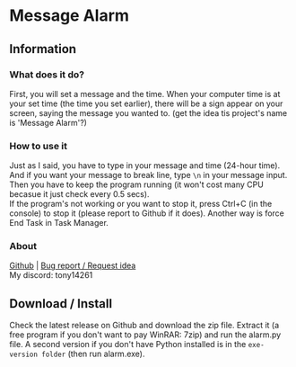 # Message Alarm <br>

## Information
### What does it do? <br>
First, you will set a message and the time. When your computer time is at your set time (the time you set earlier), there will be a sign appear on your screen, saying the message you wanted to. (get the idea tis project's name is 'Message Alarm'?) <br>
### How to use it <br>
Just as I said, you have to type in your message and time (24-hour time). And if you want your message to break line, type `\n` in your message input. Then you have to keep the program running (it won't cost many CPU becasue it just check every 0.5 secs). <br>
If the program's not working or you want to stop it, press Ctrl+C (in the console) to stop it (please report to Github if it does). Another way is force End Task in Task Manager. <br>
### About <br>
[Github](https://github.com/Tony14261/MessageAlarm) | [Bug report / Request idea](https://github.com/Tony14261/MessageAlarm/issue) <br>
My discord: tony14261<br>

## Download / Install <br>
Check the latest release on Github and download the zip file. Extract it (a free program if you don't want to pay WinRAR: 7zip) and run the alarm.py file. A second version if you don't have Python installed is in the `exe-version folder` (then run alarm.exe). <br>
